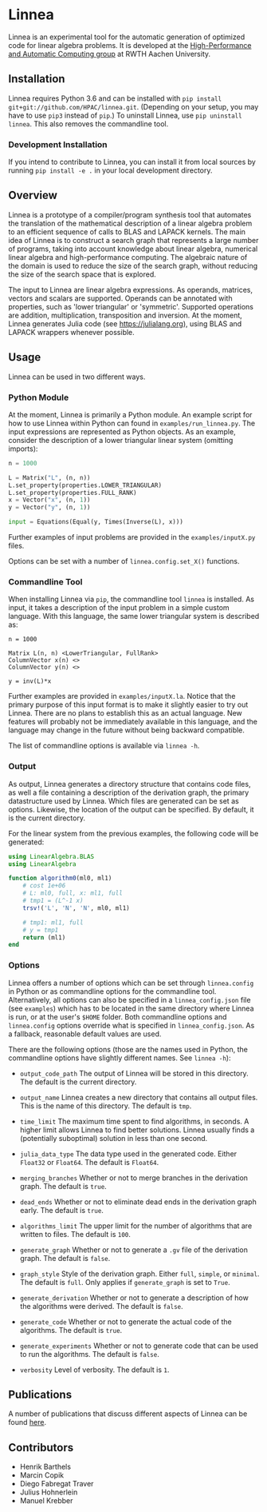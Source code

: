 # Linnea

Linnea is an experimental tool for the automatic generation of optimized code for linear algebra problems. It is developed at the [High-Performance and Automatic Computing group](http://hpac.rwth-aachen.de) at RWTH Aachen University.

## Installation

Linnea requires Python 3.6 and can be installed with `pip install git+git://github.com/HPAC/linnea.git`. (Depending on your setup, you may have to use `pip3` instead of `pip`.) To uninstall Linnea, use `pip uninstall linnea`. This also removes the commandline tool.

### Development Installation

If you intend to contribute to Linnea, you can install it from local sources by running `pip install -e .` in your local development directory.

## Overview

Linnea is a prototype of a compiler/program synthesis tool that automates the translation of the mathematical description of a linear algebra problem to an efficient sequence of calls to BLAS and LAPACK kernels. The main idea of Linnea is to construct a search graph that represents a large number of programs, taking into account knowledge about linear algebra, numerical linear algebra and high-performance computing. The algebraic nature of the domain is used to reduce the size of the search graph, without reducing the size of the search space that is explored.

The input to Linnea are linear algebra expressions. As operands, matrices, vectors and scalars are supported. Operands can be annotated with properties, such as 'lower triangular' or 'symmetric'. Supported operations are addition, multiplication, transposition and inversion. At the moment, Linnea generates Julia code (see https://julialang.org), using BLAS and LAPACK wrappers whenever possible.

## Usage

Linnea can be used in two different ways.

### Python Module

At the moment, Linnea is primarily a Python module. An example script for how to use Linnea within Python can found in `examples/run_linnea.py`. The input expressions are represented as Python objects. As an example, consider the description of a lower triangular linear system (omitting imports):

```python
n = 1000

L = Matrix("L", (n, n))
L.set_property(properties.LOWER_TRIANGULAR)
L.set_property(properties.FULL_RANK)
x = Vector("x", (n, 1))
y = Vector("y", (n, 1))

input = Equations(Equal(y, Times(Inverse(L), x)))
```

Further examples of input problems are provided in the `examples/inputX.py` files.

Options can be set with a number of `linnea.config.set_X()` functions.

### Commandline Tool

When installing Linnea via `pip`, the commandline tool `linnea` is installed. As input, it takes a description of the input problem in a simple custom language. With this language, the same lower triangular system is described as:

```
n = 1000

Matrix L(n, n) <LowerTriangular, FullRank>
ColumnVector x(n) <>
ColumnVector y(n) <>

y = inv(L)*x
```

Further examples are provided in `examples/inputX.la`. Notice that the primary purpose of this input format is to make it slightly easier to try out Linnea. There are no plans to establish this as an actual language. New features will probably not be immediately available in this language, and the language may change in the future without being backward compatible.

The list of commandline options is available via `linnea -h`.

### Output

As output, Linnea generates a directory structure that contains code files, as well a file containing a description of the derivation graph, the primary datastructure used by Linnea. Which files are generated can be set as options. Likewise, the location of the output can be specified. By default, it is the current directory.

For the linear system from the previous examples, the following code will be generated:

```julia
using LinearAlgebra.BLAS
using LinearAlgebra

function algorithm0(ml0, ml1)
    # cost 1e+06
    # L: ml0, full, x: ml1, full
    # tmp1 = (L^-1 x)
    trsv!('L', 'N', 'N', ml0, ml1)

    # tmp1: ml1, full
    # y = tmp1
    return (ml1)
end
```

### Options

Linnea offers a number of options which can be set through `linnea.config` in Python or as commandline options for the commandline tool. Alternatively, all options can also be specified in a `linnea_config.json` file (see `examples`) which has to be located in the same directory where Linnea is run, or at the user's `$HOME` folder. Both commandline options and `linnea.config` options override what is specified in `linnea_config.json`. As a fallback, reasonable default values are used.

There are the following options (those are the names used in Python, the commandline options have slightly different names. See `linnea -h`):

* `output_code_path` The output of Linnea will be stored in this directory. The default is the current directory.

* `output_name` Linnea creates a new directory that contains all output files. This is the name of this directory. The default is `tmp`.

* `time_limit` The maximum time spent to find algorithms, in seconds. A higher limit allows Linnea to find better solutions. Linnea usually finds a (potentially suboptimal) solution in less than one second.

* `julia_data_type` The data type used in the generated code. Either `Float32` or `Float64`. The default is `Float64`.

* `merging_branches` Whether or not to merge branches in the derivation graph. The default is `true`.

* `dead_ends` Whether or not to eliminate dead ends in the derivation graph early. The default is `true`.

* `algorithms_limit` The upper limit for the number of algorithms that are written to files. The default is `100`.

* `generate_graph` Whether or not to generate a `.gv` file of the derivation graph. The default is `false`.

* `graph_style` Style of the derivation graph. Either `full`, `simple`, or `minimal`. The default is `full`. Only applies if `generate_graph` is set to `True`.

* `generate_derivation` Whether or not to generate a description of how the algorithms were derived. The default is `false`.

* `generate_code` Whether or not to generate the actual code of the algorithms. The default is `true`.

* `generate_experiments` Whether or not to generate code that can be used to run the algorithms. The default is `false`.

* `verbosity` Level of verbosity. The default is `1`.

## Publications

A number of publications that discuss different aspects of Linnea can be found [here](http://hpac.rwth-aachen.de/publications/author/Barthels).

## Contributors

* Henrik Barthels
* Marcin Copik
* Diego Fabregat Traver
* Julius Hohnerlein
* Manuel Krebber
